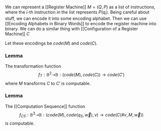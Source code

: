 We can represent a [[Register Machine]] $M=(Q,P)$ as a list of instructions, where the $i$-th instruction in the list represents $P(q_{i})$. 
Being careful about stuff, we can encode it into some encoding alphabet. 
Then we can use [[Encoding Alphabets in Binary Words]] to encode the register machine into binary.
We can do a similar thing with [[Configuration of a Register Machine]] $C$

Let these encodings be $code(M)$ and $code(C)$. 

### Lemma
The transformation function 
$$
f_{T}:\mathbb{B}^{2}\dashrightarrow \mathbb{B}:(code(M),code(C))\to code(C')
$$
where $M$ transforms $C$ to $C'$ is computable.

### Lemma
The [[Computation Sequence]] function
$$
f_{CS}:\mathbb{B}^{3}\dashrightarrow \mathbb{B}:(code(M),code(q_{S},\vec{w}),v)\to code(C(\#v,M,\vec{w}))
$$
is computable.